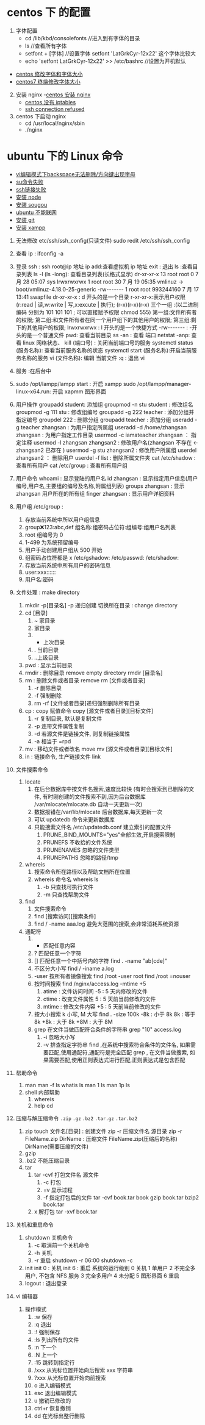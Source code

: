 # centos 下 的配置

1. 字体配置
   - cd /lib/kbd/consolefonts //进入到有字体的目录
   - ls //查看所有字体
   - setfont + [字体] //设置字体 setfont 'LatGrkCyr-12x22' 这个字体比较大
   - echo 'setfont LatGrkCyr-12x22' >> /etc/bashrc //设置为开机默认

- [centos 修改字体和字体大小](https://blog.csdn.net/Programmer_Jz/article/details/88576796)
- [centos7 终端修改字体大小](https://www.cnblogs.com/chenxuming/p/9532554.html)

2. 安装 nginx -[centos 安装 nginx](https://jingyan.baidu.com/article/3aed632e27c6c67011809160.html)
   - [centos 没有 iptables](https://blog.csdn.net/momo_mutou/article/details/81739155)
   - [ssh connection refused ](https://blog.csdn.net/ujm097/article/details/82753228)
3. centos 下启动 nginx
   - cd /usr/local/nginx/sbin
   - ./nginx

# ubuntu 下的 Linux 命令
- [vi编辑模式下backspace无法删除/方向键出现字母](https://blog.csdn.net/u011304490/article/details/81367490)
- [su命令失败](https://blog.csdn.net/huijiaaa1/article/details/81106337)
- [ssh链接失败](https://www.cnblogs.com/yixius/articles/6971054.html)
- [安装 node](https://blog.csdn.net/u014361775/article/details/78865582)
- [安装 sougou](https://blog.csdn.net/areigninhell/article/details/79696751)
- [ubuntu 不能联网](https://blog.csdn.net/qq_38473236/article/details/81267677)
- [安装 git](https://git-scm.com/download/linux)
- [安装 xampp](https://blog.csdn.net/qq_22227087/article/details/80347044)

1. 无法修改 etc/ssh/ssh_config(只读文件) sudo redit /etc/ssh/ssh_config
2. 查看 ip : ifconfig -a
3. 登录 ssh :
   ssh root@ip 地址
   ip add:查看虚拟机 ip 地址
   exit : 退出
   ls :查看目录列表
   ls -l (ls -long): 查看目录列表(长格式显示)
   dr-xr-xr-x 13 root root 0 7 月 28 05:07 sys
   lrwxrwxrwx 1 root root 30 7 月 19 05:35 vmlinuz -> boot/vmlinuz-4.18.0-25-generic
   -rw------- 1 root root 993244160 7 月 17 13:41 swapfile
   dr-xr-xr-x : d 开头的是一个目录 r-xr-xr-x:表示用户权限(r:read | 读,w:write | 写,x:excute | 执行);
   (r-x)(r-x)(r-x) 三个一组 :(以二进制编码 分别为 101 101 101 ; 可以直接赋予权限 chmod 555)
   第一组:文件所有者的权限;
   第二组:和文件所有者在同一个用户组下的其他用户的权限;
   第三组:剩下的其他用户的权限;
   lrwxrwxrwx : l 开头的是一个快捷方式
   -rw------- : -开头的是一个普通文件
   pwd: 查看当前目录
   ss -an : 查看 端口
   netstat -anp: 查看 linux 网络状态、
   kill (端口号) : 关闭当前端口号的服务
   systemctl status (服务名称): 查看当前服务名称的状态
   systemctl start (服务名称):开启当前服务名称的服务
   vi (文件名称): 编辑 当前文件
   :q : 退出 vi
4. 服务 :在后台中
5. sudo /opt/lampp/lampp start : 开启 xampp
   sudo /opt/lampp/manager-linux-x64.run: 开启 xapmm 图形界面

6. 用户操作
   groupadd student: 添加组
   groupmod -n stu student : 修改组名
   groupmod -g 111 stu : 修改组编号
   groupadd -g 222 teacher : 添加分组并指定编号
   groupdel 222 : 删除分组
   groupadd teacher : 添加分组
   useradd -g teacher zhangsan : 为用户指定所属组
   useradd -d /home/zhangsan zhangsan : 为用户指定工作目录
   usermod -c iamateacher zhangsan ： 指定注释
   usermod -l zhangsan zhangsan2 : 修改用户名(zhangsan 不存在 <- zhangsan2 已存在 )
   usermod -g stu zhangsan2 : 修改用户所属组
   userdel zhangsan2 ： 删除用户
   userdel -f list : 删除所属文件夹
   cat /etc/shadow : 查看所有用户
   cat /etc/group : 查看所有用户组
7. 用户命令
   whoami : 显示登陆的用户名
   id zhangsan : 显示指定用户信息(用户编号,用户名,主要组的编号及名称,附属组列表)
   groups zhangsan : 显示 zhangsan 用户所在的所有组
   finger zhangsan : 显示用户详细资料
8. 用户组
   /etc/group :
   1. 存放当前系统中所以用户组信息
   2. group:x:123:abc,def
      组名称:组密码占位符:组编号:组用户名列表
   3. root 组编号为 0
   4. 1-499 为系统预留编号
   5. 用户手动创建用户组从 500 开始
   6. 组密码占位符都是 x
      /etc/gshadow:
      /etc/passwd:
      /etc/shadow:
   7. 存放当前系统中所有用户的密码信息
   8. user:xxx::::::
   9. 用户名:密码
9. 文件处理 : make directory
   1. mkdir -p[目录名]
      -p 递归创建
      切换所在目录 : change directory
   2. cd [目录]
      1. ~ 家目录
      2. 家目录
      3. - 上次目录
      4. . 当前目录
      5. ..上级目录
   3. pwd : 显示当前目录
   4. rmdir : 删除目录 remove empty directory
      rmdir [目录名]
   5. rm : 删除文件或者目录 remove
      rm [文件或者目录]
      1. -r 删除目录
      2. -f 强制删除
      3. rm -rf [文件或者目录]递归强制删除所有目录
   6. cp : copy 赋值命令
      copy [源文件或者目录][目标文件]
      1. -r 复制目录, 默认是复制文件
      2. -p 连带文件属性复制
      3. -d 若源文件是链接文件, 则复制链接属性
      4. -a 相当于 =rpd
   7. mv : 移动文件或者改名 move
      mv [源文件或者目录][目标文件]
   8. in : 链接命令, 生产链接文件 link
10. 文件搜索命令
    1. locate
       1. 在后台数据库中按文件名搜索,速度比较快 (有时会搜索到已删除的文件, 有时刚创建的文件搜索不到,因为后台数据库 /var/mlocate/mlocate.db 自动一天更新一次)
       2. 数据报错在/var/lib/mlocate 后台数据库,每天更新一次
       3. 可以 updatedb 命令来更新数据库
       4. 只能搜索文件名
          /etc/updatedb.conf
          建立索引的配置文件
          1. PRUNE_BIND_MOUNTS="yes"全部生效,开启搜索限制
          2. PRUNEFS 不收拾的文件系统
          3. PRUNENAMES 忽略的文件类型
          4. PRUNEPATHS 忽略的路径/tmp
    2. whereis
       1. 搜索命令所在路径以及帮助文档所在位置
       2. whereis 命令名
          whereis ls
          1. -b 只查找可执行文件
          2. -m 只查找帮助文件
    3. find
       1. 文件搜索命令
       2. find [搜索访问][搜索条件]
       3. find / -name aaa.log 避免大范围的搜索,会非常消耗系统资源
    4. 通配符
       1. - 匹配任意内容
       2. ? 匹配任意一个字符
       3. [] 匹配任意一个中括号内的字符
          find . -name "ab[cde]"
       4. 不区分大小写
          find / -iname a.log
       5. -user 按所有者镜像搜索
          find /root -user root
          find /root =nouser
       6. 按时间搜索
          find /nginx/access.log -mtime +5
          1. atime : 文件访问时间 -5 : 5 天内修改的文件
          2. ctime : 改变文件属性 5 : 5 天前当前修改的文件
          3. mtime : 修改文件内容 +5 : 5 天前当前修改的文件
       7. 按大小搜索
          k 小写, M 大写
          find . -size 100k
          -8k : 小于 8k
          8k : 等于 8k
          +8k : 大于 8k
          +8M : 大于 8M
       8. grep
          在文件当做匹配符合条件的字符串
          grep "10" access.log
          1. -i 忽略大小写
          2. -v 排查指定字符串
             find ,在系统中搜索符合条件的文件名, 如果需要匹配,使用通配符,通配符是完全匹配
             grep , 在文件当做搜索, 如果需要匹配,使用正则表达式进行匹配,正则表达式是包含匹配
11. 帮助命令
    1. man
       man -f ls
       whatis ls
       man 1 ls
       man 1p ls
    2. shell 内部帮助
       1. whereis
       2. help cd
12. 压缩与解压缩命令
    `.zip` `.gz` `.bz2` `.tar.gz` `.tar.bz2`
    1. zip
       touch 文件名[目录] : 创建文件
       zip -r 压缩文件名 源目录
       zip -r FileName.zip DirName : 压缩文件 FileName.zip(压缩后的名称) DirName(需要压缩的文件)
    2. gzip
    3. .bz2 不能压缩目录
    4. tar
       1. tar -cvf 打包文件名 源文件
          1. -c 打包
          2. =v 显示过程
          3. -f 指定打包后的文件
             tar -cvf book.tar book
             gzip book.tar
             bzip2 book.tar
       2. x 解打包
          tar -xvf book.tar
13. 关机和重启命令
    1. shutdown 关机命令
       1. -c 取消前一个关机命令
       2. -h 关机
       3. -r 重启
          shutdown -r 06:00
          shutdown -c
    2. init
       init 0 : 关机
       init 6 : 重启
       系统的运行级别
       0 关机
       1 单用户
       2 不完全多用户, 不包含 NFS 服务
       3 完全多用户
       4 未分配
       5 图形界面
       6 重启
    3. logout : 退出登录
14. vi 编辑器
    1. 操作模式
       1. :w 保存
       2. :q 退出
       3. :! 强制保存
       4. :ls 列出所有的文件
       5. :n 下一个
       6. :N 上一个
       7. :15 跳转到指定行
       8. /xxx 从光标位置开始向后搜索 xxx 字符串
       9. ?xxx 从光标位置开始向前搜索
       10. o 进入编辑模式
       11. esc 退出编辑模式
       12. u 撤销已修改的
       13. ctrl+r 恢复撤销
       14. dd 在光标出整行删除
